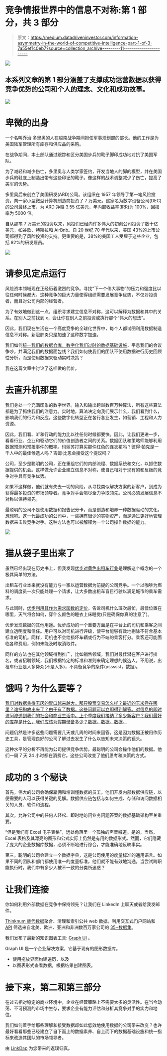 # 竞争情报世界中的信息不对称:第 1 部分，共 3 部分

> 原文：<https://medium.datadriveninvestor.com/information-asymmetry-in-the-world-of-competitive-intelligence-part-1-of-3-7a55ef1c0eb7?source=collection_archive---------11----------------------->

![](img/8af49423c93d74e51196187ef8ce3240.png)

## 本系列文章的第 1 部分涵盖了支撑成功运营数据以获得竞争优势的公司和个人的理念、文化和成功故事。

![](img/54e1c18c41b62195599eb37c0ddd5a24.png)

# 卑微的出身

一个名叫乔治·多里奥的人在越南战争期间担任军事规划部的部长。他的工作是为美国陆军管理所有库存和供应品的采购。

在战争期间，本土部队通过跟踪和区分美国步兵的靴子脚印成功地对抗了美国军队。

为了减轻和减少伤亡，多里奥与人类学家签约，开发当地人的脚的模型，并在美国步兵的鞋底上制造出带有这些印记的靴子。像这样的战术调整减少了伤亡，提高了美军的优势。

多里奥后来创立了美国研发(ARD)公司。该组织在 1957 年领导了第一笔风险投资，向一家小型微型计算机制造商投资了 7 万美元。这家名为数字设备公司(DEC)的公司最终上市，为 ARD 净赚 3.55 亿美元，年内部收益率(IRR)为 100%，回报率为 5000 倍。

自从那笔 7 万美元的投资以来，风投们已经向许多伟大的初创公司投资了数十亿美元，如谷歌、特斯拉和 AirBnb。自 20 世纪 70 年代以来，美国 43%的上市公司都得到了风险投资的支持。更重要的是，38%的美国工人受雇于这些企业，包括 82%的研发雇员。

![](img/9e101e99555ad71a75e1f775ccd09cc2.png)

# 请参见定点运行

风险资本领域现在正经历着激烈的竞争。寻找“下一个伟大事物”的压力和强度比以往任何时候都大。这种竞争的巨大力量使得组织需要发展竞争优势，不仅对投资者，而且对公司内部的经营者。

为了有效地做到这一点，组织寻求建立信息不对称，这可以解释为数据和其中的关系。在别人之前找到 x，会让你在别人之前投资或执行那个“伟大的想法”。

因此，我们现在生活在一个高度竞争的全球化世界中，每个人都试图利用数据制造信息不对称。新冠肺炎只是加速了这种数字加速。

我们如何[统一我们的数据仓库，数字化我们过时的数据基础设施](https://www.dataget.org/)，平息我们的会议争吵，并满足我们的数据面包线？我们如何使我们的团队不使用数据进行历史回顾性分析，而是使用数据来驱动实时决策？

我在这篇文章中讨论了这样做的代价。

# 去直升机那里

我们身处一个充满印象的数字世界。输入和输出跨越数百万种算法，所有这些算法都是为了抓住我们的注意力。实时地，算法决定向我们展示什么，我们看到什么，影响我们的行为和反应。这些数字化转型正在各行各业发生，如营销、工程和人力资源。

因此，我们看、听和行动的能力比以往任何时候都要快。因此，让我们更进一步，看看行业、企业和驱动它们的价值创造者之间的关系。数据团队和策略师能够利用数据预测和预报事件的概率。玛丽苏打算买那件红色的连衣裙吗？彼得·帕克是一千人中的最佳候选人吗？吉姆·比恩会接受这个提议吗？

公司，至少是聪明的公司，正在重组它们的内部流程、数据系统和文化，以抓住数据提供的机会。这样做允许企业建立信息不对称，使自己相对于现有的和反叛的竞争对手具有竞争优势。

如果不这样做，他们就有失去一切的风险，从寻找类似解决方案的新客户，到成为获得最多投资的市场领导者。竞争对手会竭尽全力争取领先。公司必须发展信息不对称以保持领先。

最聪明的公司不是使用数据和报告记分卡，而是创造和培养一种数据驱动的文化。想想吧。这一代最成功的公司中，一些拥有很少的实物资产，而是通过更好地管理数据来击败竞争对手。这种方法也可以被解释为一个公司操作数据的能力。

![](img/cff6f6a100de9c7c13663e63740278fb.png)

# 猫从袋子里出来了

虽然已经出现在历史书上，但我发现[优步对黄色出租车行业](https://media.thinknum.com/articles/uber-ipo-alternative-data-profile/)是理解这个概念的一个极其简单的方法。

出租车行业本来就没有能力与一家以运营数据为前提的公司竞争。一个以咖啡为燃料的调度员一次只能处理一个请求，让大多数出租车盲目行驶以满足城市的乘车需求。

与此同时，[优步利用其作为需求函数的定价](https://media.thinknum.com/articles/former-uber-executive-emil-michael-takes-shots-at-ubers-investors-benchmark-kalanick/)，告诉司机什么班次最忙，最佳位置在哪里，天气将会如何，穿什么颜色的睡衣上床睡觉(只是确保你真的注意了)。

优步发现数据的其他用途。优步成功的一个重要方面是在平台上的司机和乘客之间建立透明度和信任。用户可以对司机进行评级，使平台能够有效地剔除不符合基本标准的司机。同样，司机也不会给损坏车辆或行为不端的乘客打分。乘客还可能面临各种费用，例如未能及时取消取件。

同样的方法也在其他领域得到推广，比如销售领域，我们对最佳潜在客户进行排名，或者招聘领域，我们根据特定的标准和准则来确定理想的候选人。不用说，出租车行业是人多势众(不是人多)，不具备竞争的条件(pssssst，数据)。

# 饿吗？为什么要等？

[我们对数据贪得无厌的胃口越来越大。那只股票交易怎么样？最近的玉米卷在哪里？谁把狗放出来了？由于有了数据，这些问题可以立即得到解答。对信息的即时访问渗透到我们的社会和商业生活中。上个季度我们接纳了多少新客户？我们最好的库存是什么，我们应该为假期储备多少？数据。数据。数据。](https://uforage.com/)

问题仍然是许多这些问题需要几天或几周的时间来回答。这是因为数据正被用作历史工具，是管理良好的公司了解过去发生了什么以告知未来决策的镜头。

这种水平的分析不再能为公司提供竞争优势。最聪明的公司会操作他们的数据。他们一周 7 天 24 小时都在消费它。这些公司改变了他们思考和决策的方式。

# 成功的 3 个秘诀

首先，伟大的公司会确保雇佣和培训懂数据的员工。他们开发内部数据供应链，以便需要的人可以获得关键的见解。数据供应链包括与如何生成、存储和访问数据相关的人员、软件和流程。

其次，允许公司中的任何人轻松、即时地访问业务问题答案的数据基础架构至关重要。

“但是我们有 Excel 电子表格”，远处角落里一个孤独的声音喊道。是的，当然，Excel 表格及其漂亮的图形和公式实际上仍然是有用的数据形式。然而，它们隐藏了庞大的企业数据库数据，必须不断地进行综合，才能准确地反映事实。

第三，聪明的公司会建立一个数据字典，这是公司使用的度量标准的通用语言。如果不同的团队和部门都使用唯一的度量标准，他们就不能有效地沟通。当尝试跨职能执行时，我们中有多少人被不一致的分类所迷惑？

# 让我们连接

你如何利用外部数据在竞争中保持领先？让我们在 LinkedIn 上聊天或者给我发邮件。

[Thinknum 替代数据](https://www.thinknum.com/?utm_source=abdus&utm_medium=medium&utm_campaign=ci)聚合、清理和索引公共 web 数据。利用交互式门户网站和 [API](https://docs.thinknum.com/docs) 筛选来自北美、欧洲、亚洲和非洲数百万家公司的 [35+数据集](https://www.thinknum.com/datasets?utm_source=abdus&utm_medium=medium&utm_campaign=ci)。

我们发布了最新的知识图表工具: [Graph UI](https://www.graphui.dev/?utm_source=abdus&utm_medium=graph&utm_campaign=db) 。

Graph UI 是一个企业解决方案，它基于现有的图形数据库。

*   使用拖放界面构建遍历，以及
*   以图表形式查看数据，根据结果创建图表。

# 接下来，第二和第三部分

在过去相对稳定的商业环境中，企业在经营策略上不需要太多的灵活性。在当今动荡、不可预测的市场中生存，要求企业有能力评估和分析其竞争对手的实力和地位。

我们如何着手给那些理解和接受数据却如此低效地使用数据的公司带来改变？也许最好看看那些已经建立了自下而上的数据素养、自上而下的数据基础设施和统一指标来改造其团队的市场领导者。

由 [LinkDap](https://linkdap.com/t/new) 为您带来的返璞归真。